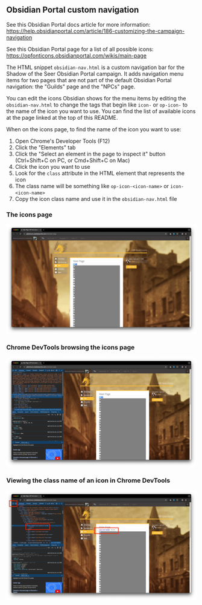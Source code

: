## Obsidian Portal custom navigation

See this Obsidian Portal docs article for more information:
https://help.obsidianportal.com/article/186-customizing-the-campaign-navigation

See this Obsidian Portal page for a list of all possible icons:
https://opfonticons.obsidianportal.com/wikis/main-page

The HTML snippet `obsidian-nav.html` is a custom navigation bar for the Shadow of the Seer
Obsidian Portal campaign. It adds navigation menu items for two pages that are not part of
the default Obsidian Portal navigation: the "Guilds" page and the "NPCs" page.

You can edit the icons Obsidian shows for the menu items by editing the
`obsidian-nav.html` to change the tags that begin like `icon-` or `op-icon-` to the name
of the icon you want to use. You can find the list of available icons at the page linked
at the top of this README.

When on the icons page, to find the name of the icon you want to use:

1. Open Chrome's Developer Tools (F12)
2. Click the "Elements" tab
3. Click the "Select an element in the page to inspect it" button (Ctrl+Shift+C on PC, or
   Cmd+Shift+C on Mac)
4. Click the icon you want to use
5. Look for the `class` attribute in the HTML element that represents the icon
6. The class name will be something like `op-icon-<icon-name>` or `icon-<icon-name>`
7. Copy the icon  class name and use it in the `obsidian-nav.html` file

### The icons page

![The icons page](iconsPage.png)

### Chrome DevTools browsing the icons page

![Chrome DevTools browsing the icons page](devTools.png)

### Viewing the class name of an icon in Chrome DevTools

![Viewing the class name of an icon in Chrome DevTools](classNames.png)